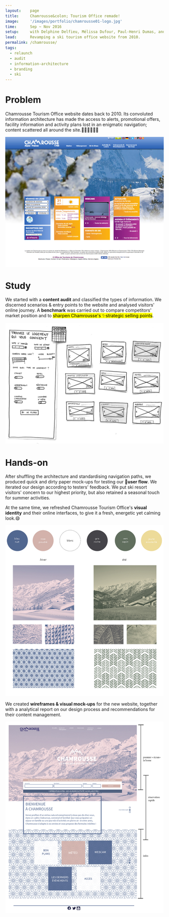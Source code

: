 ```yaml
---
layout:    page
title:     Chamrousse&colon; Tourism Office remade!
image:     '/images/portfolio/chamrousse01-logo.jpg'
time:      Sep ~ Nov 2016
setup:     with Delphine Delfieu, Mélissa Dufour, Paul-Henri Dumas, and Léa Guiraud.
lead:      Revamping a ski tourism office website from 2010.
permalink: /chamrousse/
tags:
  - relaunch
  - audit
  - information-architecture
  - branding
  - ski
---
```


# Problem
Chamrousse Tourism Office website dates back to 2010. Its convoluted information architecture has made the access to alerts, promotional offers, facility information and activity plans lost in an enigmatic navigation; content scattered all around the site.💆🏽‍♀️💆🏻‍♂️

![Chamrousse Tourism Office website from 2010](/images/portfolio/chamrousse02.jpg)

# Study
We started with a **content audit** and classified the types of information. We discerned scenarios & entry points to the website and analysed visitors' online journey. A **benchmark** was carried out to compare competitors' market position and to <mark>sharpen Chamrousse's ✨strategic selling points</mark>.

![Paper mock-ups for accommodation reservation](/images/portfolio/chamrousse03-2.jpg)

# Hands-on
After shuffling the architecture and standardising navigation paths, we produced quick and dirty paper mock-ups for testing our **🔀user flow**. We iterated our design according to testers' feedback. We put ski resort visitors' concern to our highest priority, but also retained a seasonal touch for summer activities.

At the same time, we refreshed Chamrousse Tourism Office's **visual identity** and their online interfaces, to give it a fresh, energetic yet calming look.😄

![Branding scheme](/images/portfolio/chamrousse04.jpg)

We created **wireframes & visual mock-ups** for the new website, together with a analytical report on our design process and recommendations for their content management.

![Home page remade, structure floor plan](/images/portfolio/chamrousse06.jpg)